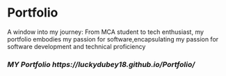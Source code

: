 # Portfolio
A window into my journey: From MCA student to tech enthusiast, my portfolio embodies my passion for software,encapsulating my passion for software development and technical proficiency
<h3><b><i>MY Portfolio https://luckydubey18.github.io/Portfolio/</i></b></h3>
